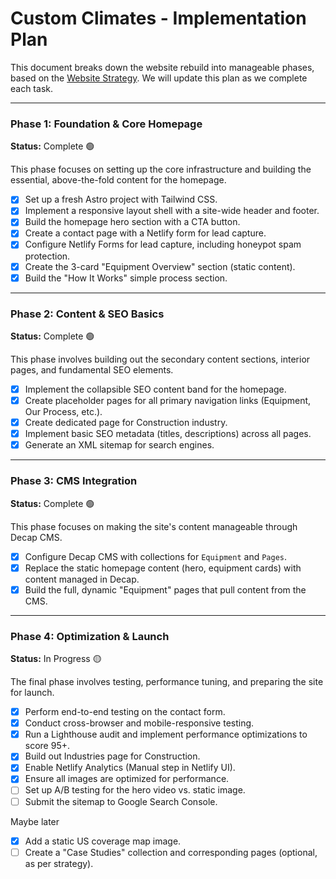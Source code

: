 # Custom Climates - Implementation Plan

This document breaks down the website rebuild into manageable phases, based on the [Website Strategy](./website-strategy.md). We will update this plan as we complete each task.

---

### Phase 1: Foundation & Core Homepage
**Status:** Complete 🟢

This phase focuses on setting up the core infrastructure and building the essential, above-the-fold content for the homepage.

- [x] Set up a fresh Astro project with Tailwind CSS.
- [x] Implement a responsive layout shell with a site-wide header and footer.
- [x] Build the homepage hero section with a CTA button.
- [x] Create a contact page with a Netlify form for lead capture.
- [x] Configure Netlify Forms for lead capture, including honeypot spam protection.
- [x] Create the 3-card "Equipment Overview" section (static content).
- [x] Build the "How It Works" simple process section.

---

### Phase 2: Content & SEO Basics
**Status:** Complete 🟢

This phase involves building out the secondary content sections, interior pages, and fundamental SEO elements.

- [x] Implement the collapsible SEO content band for the homepage.
- [x] Create placeholder pages for all primary navigation links (Equipment, Our Process, etc.).
- [x] Create dedicated page for Construction industry.
- [x] Implement basic SEO metadata (titles, descriptions) across all pages.
- [x] Generate an XML sitemap for search engines.

---

### Phase 3: CMS Integration
**Status:** Complete 🟢

This phase focuses on making the site's content manageable through Decap CMS.

- [x] Configure Decap CMS with collections for `Equipment` and `Pages`.
- [x] Replace the static homepage content (hero, equipment cards) with content managed in Decap.
- [x] Build the full, dynamic "Equipment" pages that pull content from the CMS.

---

### Phase 4: Optimization & Launch
**Status:** In Progress 🟡

The final phase involves testing, performance tuning, and preparing the site for launch.

- [x] Perform end-to-end testing on the contact form.
- [x] Conduct cross-browser and mobile-responsive testing.
- [x] Run a Lighthouse audit and implement performance optimizations to score 95+.
- [x] Build out Industries page for Construction.
- [x] Enable Netlify Analytics (Manual step in Netlify UI).
- [x] Ensure all images are optimized for performance.
- [ ] Set up A/B testing for the hero video vs. static image.
- [ ] Submit the sitemap to Google Search Console.

Maybe later
- [x] Add a static US coverage map image.
- [ ] Create a "Case Studies" collection and corresponding pages (optional, as per strategy).